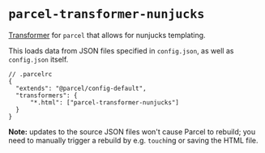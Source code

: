 # `parcel-transformer-nunjucks`

[Transformer](https://parceljs.org/plugin-system/transformer/) for `parcel` that
allows for nunjucks templating.

This loads data from JSON files specified in `config.json`, as well as
`config.json` itself.

```json5
// .parcelrc
{
  "extends": "@parcel/config-default",
  "transformers": {
      "*.html": ["parcel-transformer-nunjucks"]
  }
}
```

**Note:** updates to the source JSON files won't cause Parcel to rebuild; you
need to manually trigger a rebuild by e.g. `touch`ing or saving the HTML file.
